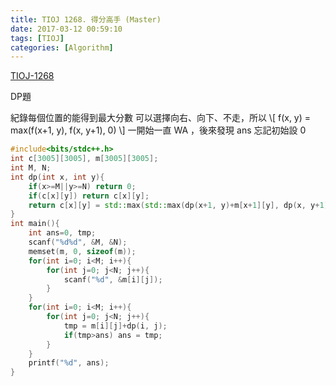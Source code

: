```yaml
---
title: TIOJ 1268. 得分高手 (Master)
date: 2017-03-12 00:59:10
tags: [TIOJ]
categories: [Algorithm]
---
```

[TIOJ-1268](http://tioj.infor.org/problems/1268)

DP題
<!--more-->
紀錄每個位置的能得到最大分數
可以選擇向右、向下、不走，所以
\\[ f(x, y) = max(f(x+1, y), f(x, y+1), 0) \\]
一開始一直 WA ，後來發現 ans 忘記初始設 0

```cpp
#include<bits/stdc++.h>
int c[3005][3005], m[3005][3005];
int M, N;
int dp(int x, int y){
    if(x>=M||y>=N) return 0;
    if(c[x][y]) return c[x][y];
    return c[x][y] = std::max(std::max(dp(x+1, y)+m[x+1][y], dp(x, y+1)+m[x][y+1]), 0);
}
int main(){
    int ans=0, tmp;
    scanf("%d%d", &M, &N);
    memset(m, 0, sizeof(m));
    for(int i=0; i<M; i++){
        for(int j=0; j<N; j++){
            scanf("%d", &m[i][j]);
        }
    }
    for(int i=0; i<M; i++){
        for(int j=0; j<N; j++){
            tmp = m[i][j]+dp(i, j); 
            if(tmp>ans) ans = tmp;
        }
    }
    printf("%d", ans);
}
```
